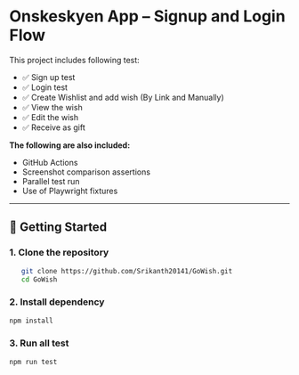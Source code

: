 # Onskeskyen App – Signup and Login Flow

This project includes following test:

- ✅ Sign up test
- ✅ Login test
- ✅ Create Wishlist and add wish (By Link and Manually)
- ✅ View the wish
- ✅ Edit the wish
- ✅ Receive as gift

**The following are also included:**
- GitHub Actions
- Screenshot comparison assertions
- Parallel test run
- Use of Playwright fixtures

---

## 🚀 Getting Started

### 1. Clone the repository
 ```bash
    git clone https://github.com/Srikanth20141/GoWish.git
    cd GoWish
 ```
### 2. Install dependency
 ```bash
npm install
 ```
### 3. Run all test
 ```bash
npm run test
 ```
